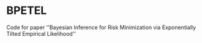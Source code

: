 # BPETEL
Code for paper ''Bayesian Inference for Risk Minimization via Exponentially Tilted Empirical Likelihood''
 
